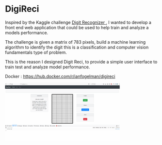 # DigiReci

Inspired by the Kaggle challenge <a href="https://www.kaggle.com/c/digit-recognizer" target="_blank"> Digit Recognizer </a>, I wanted to develop a front end web application that could be used to help train and analyze a models performance.

The challenge is given a matrix of 783 pixels, build a machine learning algorithm to identify the digit this is a classification and computer vision fundamentals type of problem.

This is the reason I designed Digit Reci, to provide a simple user interface to train test and analyze model performance.

Docker : https://hub.docker.com/r/ianfogelman/digireci

<img src="DigiReciDemo.gif" style="width:75%"/>
